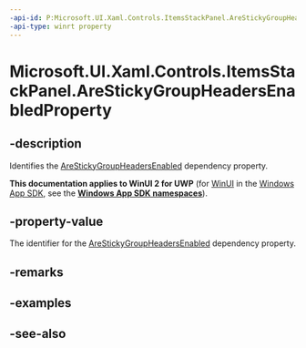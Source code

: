 ```yaml
---
-api-id: P:Microsoft.UI.Xaml.Controls.ItemsStackPanel.AreStickyGroupHeadersEnabledProperty
-api-type: winrt property
---
```


<!-- Property syntax
public Windows.UI.Xaml.DependencyProperty AreStickyGroupHeadersEnabledProperty { get; }
-->

# Microsoft.UI.Xaml.Controls.ItemsStackPanel.AreStickyGroupHeadersEnabledProperty

## -description
Identifies the [AreStickyGroupHeadersEnabled](itemsstackpanel_arestickygroupheadersenabled.md) dependency property.

**This documentation applies to WinUI 2 for UWP** (for [WinUI](/windows/apps/winui/winui3/) in the [Windows App SDK](/windows/apps/windows-app-sdk/), see the **[Windows App SDK namespaces](/windows/windows-app-sdk/api/winrt/)**).

## -property-value
The identifier for the [AreStickyGroupHeadersEnabled](itemsstackpanel_arestickygroupheadersenabled.md) dependency property.

## -remarks

## -examples

## -see-also
